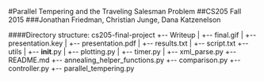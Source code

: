 #Parallel Tempering and the Traveling Salesman Problem
##CS205 Fall 2015
###Jonathan Friedman, Christian Junge, Dana Katzenelson

####Directory structure:
cs205-final-project
+-- Writeup
|   +-- final.gif
|   +-- presentation.key
|   +-- presentation.pdf
|   +-- results.txt
|   +-- script.txt
+-- utils
|   +-- __init__.py
|   +-- plotting.py
|   +-- timer.py
|   +-- xml_parse.py
+-- README.md
+-- annealing_helper_functions.py
+-- comparison.py
+-- controller.py
+-- parallel_tempering.py


